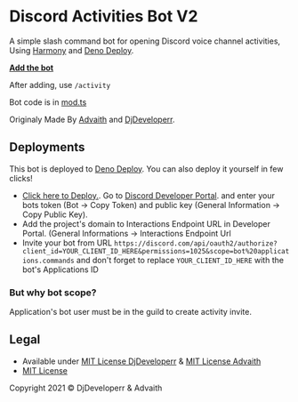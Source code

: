 # Discord Activities Bot V2
A simple slash command bot for opening Discord voice channel activities, Using [Harmony](https://github.com/harmonyland/harmony) and [Deno Deploy](https://deno.com/deploy).

**[Add the bot](https://discord.com/api/oauth2/authorize?client_id=911590387859226645&permissions=1025&scope=applications.commands%20bot)**  

After adding, use `/activity`

Bot code is in [mod.ts](https://github.com/MJGaming1532/ActivitiesV2/blob/main/mod.ts)

Originaly Made By [Advaith](https://github.com/advaith1/Activities) and [DjDeveloperr](https://github.com/DjDeveloperr/ActivitiesBot).

## Deployments
This bot is deployed to [Deno Deploy](https://deno.com/deploy). You can also deploy it yourself in few clicks!

- [Click here to Deploy.](https://dash.deno.com/new?url=https://raw.githubusercontent.com/MJGaming1532/ActivitiesV2/main/mod.ts&env=TOKEN,PUBLIC_KEY). Go to [Discord Developer Portal](https://discord.com/developers/applications). and enter your bots token (Bot -> Copy Token) and public key (General Information -> Copy Public Key).
- Add the project's domain to Interactions Endpoint URL in Developer Portal. (General Informations -> Interactions Endpoint Url
- Invite your bot from URL `https://discord.com/api/oauth2/authorize?client_id=YOUR_CLIENT_ID_HERE&permissions=1025&scope=bot%20applications.commands` and don't forget to replace `YOUR_CLIENT_ID_HERE` with the bot's Applications ID

### But why bot scope?

Application's bot user must be in the guild to create activity invite.

## Legal

- Available under [MIT License DjDeveloperr](https://github.com/MJGaming1532/ActivitiesV2/blob/main/LICENSE%20DjDeveloperr) & [MIT License Advaith](https://github.com/MJGaming1532/ActivitiesV2/blob/main/LICENSE%20Advaith)
- [MIT License](https://github.com/MJGaming1532/ActivitiesV2/blob/main/LICENSE)

Copyright 2021 © DjDeveloperr & Advaith
